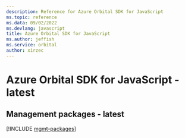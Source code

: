 ```yaml
---
description: Reference for Azure Orbital SDK for JavaScript
ms.topic: reference
ms.data: 09/02/2022
ms.devlang: javascript
title: Azure Orbital SDK for JavaScript
ms.author: jeffish
ms.service: orbital
author: xirzec
---
```

# Azure Orbital SDK for JavaScript - latest

## Management packages - latest
[!INCLUDE [mgmt-packages](orbital-mgmt-index.md)]